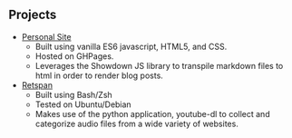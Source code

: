 ## Projects

- [Personal Site](https://github.com/jamesjmeyer210/jamesjmeyer210.github.io)
    - Built using vanilla ES6 javascript, HTML5, and CSS.
    - Hosted on GHPages.
    - Leverages the Showdown JS library to transpile markdown files to html in order to render blog posts. 
- [Retspan](https://github.com/jamesjmeyer210/Retspan)
    - Built using Bash/Zsh
    - Tested on Ubuntu/Debian
    - Makes use of the python application, youtube-dl to collect and categorize audio files from a wide variety of websites.